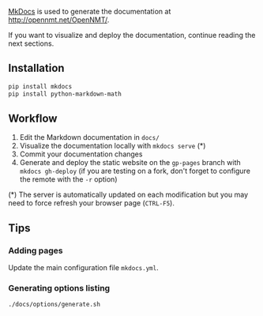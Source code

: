 [MkDocs](http://www.mkdocs.org/) is used to generate the documentation at http://opennmt.net/OpenNMT/.

If you want to visualize and deploy the documentation, continue reading the next sections.

## Installation

```bash
pip install mkdocs
pip install python-markdown-math
```

## Workflow

1. Edit the Markdown documentation in `docs/`
2. Visualize the documentation locally with `mkdocs serve` (*)
3. Commit your documentation changes
4. Generate and deploy the static website on the `gp-pages` branch with `mkdocs gh-deploy` (if you are testing on a fork, don't forget to configure the remote with the `-r` option)

(*) The server is automatically updated on each modification but you may need to force refresh your browser page (`CTRL-F5`).

## Tips

### Adding pages

Update the main configuration file `mkdocs.yml`.

### Generating options listing

```bash
./docs/options/generate.sh
```
